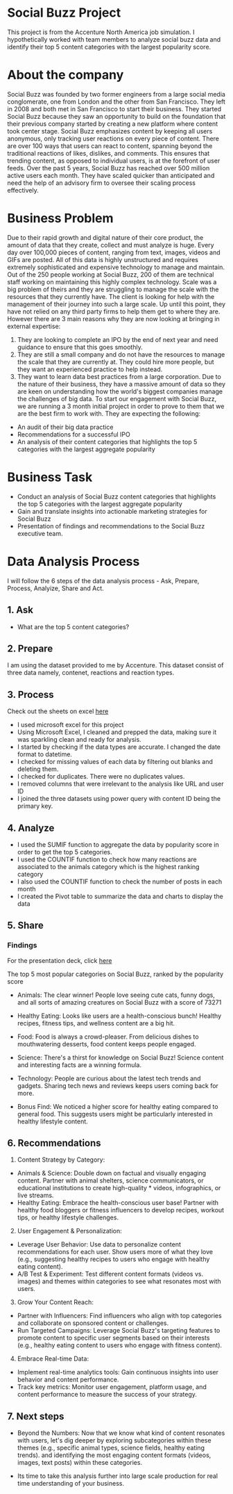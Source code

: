 # Social Buzz Project
This project is from the Accenture North America job simulation. I hypothetically worked with team members to analyze social buzz data and identify their top 5 content categories with the largest popularity score.


# About the company 
Social Buzz was founded by two former engineers from a large social media conglomerate, one from London and the other from San Francisco. They left in 2008 and both met in San Francisco to start their business. They started Social Buzz because they saw an opportunity to build on the foundation that their previous company started by creating a new platform where content took center stage. Social Buzz emphasizes content by keeping all users anonymous, only tracking user reactions on every piece of content. There are over 100 ways that users can react to content, spanning beyond the traditional reactions of likes, dislikes, and comments. This ensures that trending content, as opposed to individual users, is at the forefront of user feeds.
Over the past 5 years, Social Buzz has reached over 500 million active users each month. They have scaled quicker than anticipated and need the help of an advisory firm to oversee their scaling process effectively.

# Business Problem 
Due to their rapid growth and digital nature of their core product, the amount of data that they create, collect and must analyze is huge. Every day over 100,000 pieces of content, ranging from text, images, videos and GIFs are posted. All of this data is highly unstructured and requires extremely sophisticated and expensive technology to manage and maintain. Out of the 250 people working at Social Buzz, 200 of them are technical staff working on maintaining this highly complex technology.
Scale was a big problem of theirs and they are struggling to manage the scale with the resources that they currently have. The client is looking for help with the management of their journey into such a large scale.
Up until this point, they have not relied on any third party firms to help them get to where they are. However there are 3 main reasons why they are now looking at bringing in external expertise:
1) They are looking to complete an IPO by the end of next year and need guidance to ensure that this goes smoothly.
2) They are still a small company and do not have the resources to manage the scale that they are currently at. They could hire more people, but they want an experienced practice to help instead.
3) They want to learn data best practices from a large corporation. Due to the nature of their business, they have a massive amount of data so they are keen on
understanding how the world's biggest companies manage the challenges of big data.
To start our engagement with Social Buzz, we are running a 3 month initial project in order to prove to them that we are the best firm to work with. They are expecting the following:
- An audit of their big data practice
- Recommendations for a successful IPO
- An analysis of their content categories that highlights the top 5 categories with the largest aggregate popularity

# Business Task 
* Conduct an analysis of Social Buzz content categories that highlights the top 5 categories with the largest aggregate popularity
* Gain and translate insights into actionable marketing strategies for Social Buzz
* Presentation of findings and recommendations to the Social Buzz executive team.

# Data Analysis Process
I will follow the 6 steps of the data analysis process - Ask, Prepare, Process, Analyize, Share and Act.

## 1. Ask 
* What are the top 5 content categories?

## 2. Prepare 
I am using the dataset provided to me by Accenture. This dataset consist of three data namely, contenet, reactions and reaction types. 

## 3. Process 
Check out the sheets on excel [here](https://view.officeapps.live.com/op/view.aspx?src=https%3A%2F%2Fraw.githubusercontent.com%2Fdomeru369%2Fsocial-buzz-project%2Fmain%2FA%2520CLEANED%2520DATASET%2520SHOWING%2520THE%2520TOP%25205%2520CATEGORIES.xlsx&wdOrigin=BROWSELINK)
* I used microsoft excel for this project 
* Using Microsoft Excel, I cleaned and prepped the data, making sure it was sparkling clean and ready for analysis. 
* I started by checking if the data types are accurate. I changed the date format to datetime.
* I checked for missing values of each data by filtering out blanks and deleting them.
* I checked for duplicates. There were no duplicates values.
* I removed columns that were irrelevant to the analysis like URL and user ID
* I joined the three datasets using power query with content ID being the primary key.
  

## 4. Analyze 
* I used the SUMIF function to aggregate the data by popularity score in order to get the top 5 categories.
* I used the COUNTIF function to check how many reactions are associated to the animals category which is the highest ranking category
* I also used the COUNTIF function to check the number of posts in each month 
* I created the Pivot table to summarize the data and charts to display the data

## 5. Share 
### Findings
For the presentation deck, click [here](https://github.com/domeru369/social-buzz-project/blob/main/top%20five%20categories%20presention.pptx) 

The top 5 most popular categories on Social Buzz, ranked by the popularity score
* Animals: The clear winner! People love seeing cute cats, funny dogs, and all sorts of amazing creatures on Social Buzz with a score of 73271

* Healthy Eating: Looks like users are a health-conscious bunch! Healthy recipes, fitness tips, and wellness content are a big hit. 

* Food: Food is always a crowd-pleaser. From delicious dishes to mouthwatering desserts, food content keeps people engaged.

* Science: There's a thirst for knowledge on Social Buzz! Science content and interesting facts are a winning formula.

* Technology: People are curious about the latest tech trends and gadgets. Sharing tech news and reviews keeps users coming back for more.

* Bonus Find: We noticed a higher score for healthy eating compared to general food. This suggests users might be particularly interested in healthy lifestyle content.


## 6. Recommendations 
1. Content Strategy by Category:
* Animals & Science: Double down on factual and visually engaging content. Partner with animal shelters, science communicators, or educational institutions to create high-quality * videos, infographics, or live streams.
* Healthy Eating: Embrace the health-conscious user base! Partner with healthy food bloggers or fitness influencers to develop recipes, workout tips, or healthy lifestyle challenges.

2. User Engagement & Personalization:
* Leverage User Behavior: Use data to personalize content recommendations for each user. Show users more of what they love (e.g., suggesting healthy recipes to users who engage with healthy eating content).
* A/B Test & Experiment: Test different content formats (videos vs. images) and themes within categories to see what resonates most with users.

3. Grow Your Content Reach:
* Partner with Influencers: Find influencers who align with top categories and collaborate on sponsored content or challenges.
* Run Targeted Campaigns: Leverage Social Buzz's targeting features to promote content to specific user segments based on their interests (e.g., healthy eating content to users who engage with fitness content).

4. Embrace Real-time Data:
* Implement real-time analytics tools: Gain continuous insights into user behavior and content performance.
* Track key metrics: Monitor user engagement, platform usage, and content performance to measure the success of your strategy.


## 7. Next steps 
* Beyond the Numbers: Now that we know what kind of content resonates with users, let's dig deeper by exploring subcategories within these themes (e.g., specific animal types, science fields, healthy eating trends). and identifying the most engaging content formats (videos, images, text posts) within these categories.

* Its time to take this analysis further into large scale production for real time understanding of your business.


